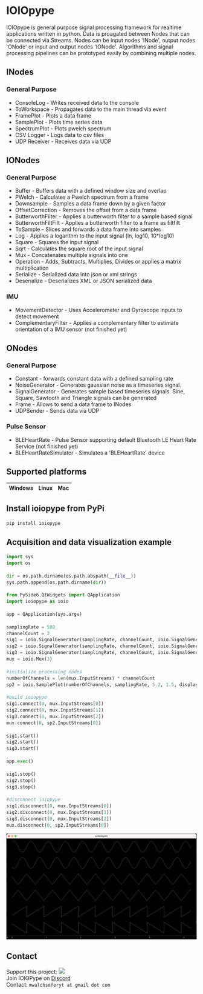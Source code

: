 # IOIOpype
 IOIOpype is general purpose signal processing framework for realtime applications written in python. Data is proagated between Nodes that can be connected via Streams. Nodes can be input nodes 'INode', output nodes 'ONode' or input and output nodes 'IONode'. Algorithms and signal processing pipelines can be prototyped easily by combining multiple nodes.

## INodes
### General Purpose
- ConsoleLog - Writes received data to the console
- ToWorkspace - Propagates data to the main thread via event
- FramePlot - Plots a data frame
- SamplePlot - Plots time series data
- SpectrumPlot - Plots pwelch spectrum
- CSV Logger - Logs data to csv files
- UDP Receiver - Receives data via UDP

## IONodes
### General Purpose
- Buffer - Buffers data with a defined window size and overlap
- PWelch - Calculates a Pwelch spectrum from a frame
- Downsample - Samples a data frame down by a given factor
- OffsetCorrection - Removes the offset from a data frame
- ButterworthFilter - Applies a butterworth filter to a sample based signal
- ButterworthFiltFilt - Applies a butterworth filter to a frame as filtfilt
- ToSample - Slices and forwards a data frame into samples
- Log - Applies a logarithm to the input signal (ln, log10, 10*log10)
- Square - Squares the input signal
- Sqrt - Calculates the square root of the input signal
- Mux - Concatenates multiple signals into one
- Operation - Adds, Subtracts, Multiplies, Divides or applies a matrix multiplication
- Serialize - Serialized data into json or xml strings
- Deserialize - Deserializes XML or JSON serialized data

### IMU
- MovementDetector - Uses Accelerometer and Gyroscope inputs to detect movement
- ComplementaryFilter - Applies a complementary filter to estimate orientation of a IMU sensor (not finished yet)

## ONodes
### General Purpose
- Constant - forwards constant data with a defined sampling rate
- NoiseGenerator - Generates gaussian noise as a timeseries signal.
- SignalGenerator - Generates sample based timeseries signals. Sine, Square, Sawtooth and Triangle signals can be generated
- Frame - Allows to send a data frame to INodes
- UDPSender - Sends data via UDP

### Pulse Sensor
- BLEHeartRate - Pulse Sensor supporting default Bluetooth LE Heart Rate Service (not finished yet)
- BLEHeartRateSimulator - Simulates a 'BLEHeartRate' device

## Supported platforms

| Windows    | Linux    | Mac  |
| :--------- |:---------| :----|

## Install ioiopype from PyPi

```pip install ioiopype```

## Acquisition and data visualization example

```python
import sys
import os

dir = os.path.dirname(os.path.abspath(__file__))
sys.path.append(os.path.dirname(dir))

from PySide6.QtWidgets import QApplication
import ioiopype as ioio

app = QApplication(sys.argv)

samplingRate = 500
channelCount = 2
sig1 = ioio.SignalGenerator(samplingRate, channelCount, ioio.SignalGenerator.SignalMode.Sine, 0.5, 2, 0)
sig2 = ioio.SignalGenerator(samplingRate, channelCount, ioio.SignalGenerator.SignalMode.Triangle, 0.5, 2, 0)
sig3 = ioio.SignalGenerator(samplingRate, channelCount, ioio.SignalGenerator.SignalMode.Sawtooth, 0.5, 2, 0)
mux = ioio.Mux(3)

#initialize processing nodes
numberOfChannels = len(mux.InputStreams) * channelCount
sp2 = ioio.SamplePlot(numberOfChannels, samplingRate, 5.2, 1.5, displayMode=ioio.SamplePlot.DisplayMode.Continous)

#build ioiopype
sig1.connect(0, mux.InputStreams[0])
sig2.connect(0, mux.InputStreams[1])
sig3.connect(0, mux.InputStreams[2])
mux.connect(0, sp2.InputStreams[0])

sig1.start()
sig2.start()
sig3.start()

app.exec()

sig1.stop()
sig2.stop()
sig3.stop()

#disconnect ioiopype
sig1.disconnect(0, mux.InputStreams[0])
sig2.disconnect(0, mux.InputStreams[1])
sig3.disconnect(0, mux.InputStreams[2])
mux.disconnect(0, sp2.InputStreams[0])
```

![Data Acquisition Example](img/example1.png)

## Contact
Support this project: [![](https://img.shields.io/static/v1?label=Sponsor&message=%E2%9D%A4&logo=GitHub&color=%23fe8e86)](https://github.com/sponsors/MartinWalchshofer)<br>
Join IOIOPype on [Discord](https://discord.gg/pKEumyD9)<br>
Contact: ```mwalchsoferyt at gmail dot com```